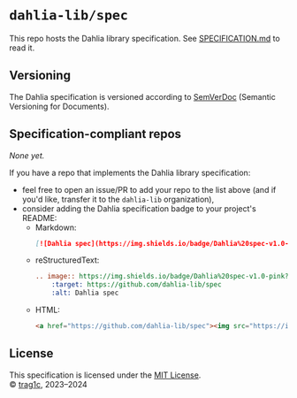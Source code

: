 # `dahlia-lib/spec`

This repo hosts the Dahlia library specification. See
[SPECIFICATION.md](SPECIFICATION.md) to read it.


## Versioning

The Dahlia specification is versioned according to [SemVerDoc] (Semantic
Versioning for Documents).


## Specification-compliant repos

*None yet.*

If you have a repo that implements the Dahlia library specification:
* feel free to open an issue/PR to add your repo to the list above (and if you'd
  like, transfer it to the `dahlia-lib` organization),
* consider adding the Dahlia specification badge to your project's README:
  * Markdown:
    ```md
    [![Dahlia spec](https://img.shields.io/badge/Dahlia%20spec-v1.0-pink?style=flat)](https://github.com/dahlia-lib/spec)
    ```
  * reStructuredText:
    ```rst
    .. image:: https://img.shields.io/badge/Dahlia%20spec-v1.0-pink?style=flat
        :target: https://github.com/dahlia-lib/spec
        :alt: Dahlia spec
    ```
  * HTML:
    ```html
    <a href="https://github.com/dahlia-lib/spec"><img src="https://img.shields.io/badge/Dahlia%20spec-v1.0-pink?style=flat" alt="Dahlia spec" /></a>
    ```


## License
This specification is licensed under the [MIT License](LICENSE).  
© [trag1c], 2023–2024

[trag1c]: https://github.com/trag1c/
[SemVerDoc]: https://semverdoc.org/semverdoc.html
